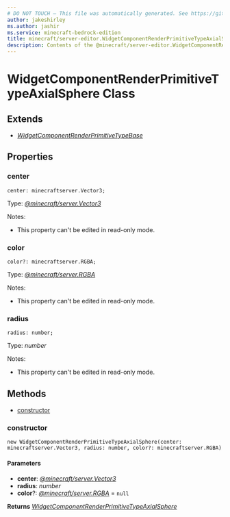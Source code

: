 ```yaml
---
# DO NOT TOUCH — This file was automatically generated. See https://github.com/mojang/minecraftapidocsgenerator to modify descriptions, examples, etc.
author: jakeshirley
ms.author: jashir
ms.service: minecraft-bedrock-edition
title: minecraft/server-editor.WidgetComponentRenderPrimitiveTypeAxialSphere Class
description: Contents of the @minecraft/server-editor.WidgetComponentRenderPrimitiveTypeAxialSphere class.
---
```

# WidgetComponentRenderPrimitiveTypeAxialSphere Class

## Extends
- [*WidgetComponentRenderPrimitiveTypeBase*](WidgetComponentRenderPrimitiveTypeBase.md)

## Properties

### **center**
`center: minecraftserver.Vector3;`

Type: [*@minecraft/server.Vector3*](../../minecraft/server/Vector3.md)

Notes:
  - This property can't be edited in read-only mode.

### **color**
`color?: minecraftserver.RGBA;`

Type: [*@minecraft/server.RGBA*](../../minecraft/server/RGBA.md)

Notes:
  - This property can't be edited in read-only mode.

### **radius**
`radius: number;`

Type: *number*

Notes:
  - This property can't be edited in read-only mode.

## Methods
- [constructor](#constructor)

### **constructor**
`
new WidgetComponentRenderPrimitiveTypeAxialSphere(center: minecraftserver.Vector3, radius: number, color?: minecraftserver.RGBA)
`

#### **Parameters**
- **center**: [*@minecraft/server.Vector3*](../../minecraft/server/Vector3.md)
- **radius**: *number*
- **color**?: [*@minecraft/server.RGBA*](../../minecraft/server/RGBA.md) = `null`

**Returns** [*WidgetComponentRenderPrimitiveTypeAxialSphere*](WidgetComponentRenderPrimitiveTypeAxialSphere.md)

